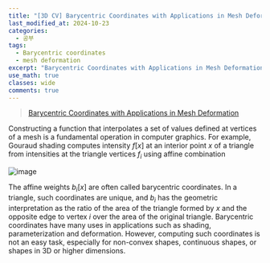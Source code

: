 ```yaml
---
title: "[3D CV] Barycentric Coordinates with Applications in Mesh Deformation"
last_modified_at: 2024-10-23
categories:
  - 공부
tags:
  - Barycentric coordinates
  - mesh deformation
excerpt: "Barycentric Coordinates with Applications in Mesh Deformation"
use_math: true
classes: wide
comments: true
---
```


> [Barycentric Coordinates with Applications in Mesh Deformation](https://www.cs.wustl.edu/~taoju/research/bary.htm)

Constructing a function that interpolates a set of values defined at vertices of a mesh is a fundamental operation in computer graphics. For example, Gouraud shading computes intensity $f[x]$ at an interior point $x$ of a triangle from intensities at the triangle vertices $f_i$ using affine combination

![image](https://github.com/user-attachments/assets/597cd956-159e-45ef-8e07-31c32b853cd8)

The affine weights $b_i[x]$ are often called barycentric coordinates. In a triangle, such coordinates are unique, and $b_i$ has the geometric interpretation as the ratio of the area of the triangle formed by $x$ and the opposite edge to vertex $i$ over the area of the original triangle. Barycentric coordinates have many uses in applications such as shading, parameterization and deformation. However, computing such coordinates is not an easy task, especially for non-convex shapes, continuous shapes, or shapes in 3D or higher dimensions.
